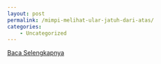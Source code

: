 ```yaml
---
layout: post
permalink: /mimpi-melihat-ular-jatuh-dari-atas/
categories:
    - Uncategorized
---
```


[Baca Selengkapnya](/06)